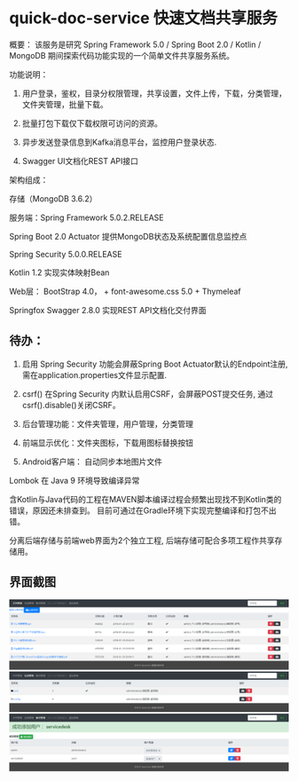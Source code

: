 # quick-doc-service 快速文档共享服务
概要： 该服务是研究 Spring Framework 5.0 / Spring Boot 2.0 / Kotlin / MongoDB 期间探索代码功能实现的一个简单文件共享服务系统。

功能说明：

1. 用户登录，鉴权，目录分权限管理，共享设置，文件上传，下载，分类管理，文件夹管理，批量下载。

2. 批量打包下载仅下载权限可访问的资源。

3. 异步发送登录信息到Kafka消息平台，监控用户登录状态.

4. Swagger UI文档化REST API接口

架构组成： 

存储（MongoDB 3.6.2）

服务端：Spring Framework 5.0.2.RELEASE

Spring Boot 2.0 Actuator 提供MongoDB状态及系统配置信息监控点

Spring Security 5.0.0.RELEASE

Kotlin 1.2 实现实体映射Bean

Web层： BootStrap 4.0， + font-awesome.css 5.0 + Thymeleaf

Springfox Swagger 2.8.0 实现REST API文档化交付界面

## 待办：

1. 启用 Spring Security 功能会屏蔽Spring Boot Actuator默认的Endpoint注册, 需在application.properties文件显示配置.

2. csrf() 在Spring Security 内默认启用CSRF，会屏蔽POST提交任务, 通过csrf().disable()关闭CSRF。

3. 后台管理功能：文件夹管理，用户管理，分类管理

4. 前端显示优化：文件夹图标，下载用图标替换按钮

5. Android客户端： 自动同步本地图片文件

Lombok 在 Java 9 环境导致编译异常

含Kotlin与Java代码的工程在MAVEN脚本编译过程会频繁出现找不到Kotlin类的错误，原因还未排查到。
目前可通过在Gradle环境下实现完整编译和打包不出错。

分离后端存储与前端web界面为2个独立工程, 后端存储可配合多项工程作共享存储用。

## 界面截图
![文件访问界面](https://github.com/cbcgorilla/quick-doc-service/blob/master/src/main/resources/static/images/page1.png)
![文件夹配置界面](https://github.com/cbcgorilla/quick-doc-service/blob/master/src/main/resources/static/images/page2.png)
![系统用户配置界面](https://github.com/cbcgorilla/quick-doc-service/blob/master/src/main/resources/static/images/page3.png)